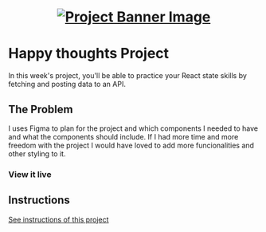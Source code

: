 <h1 align="center">
  <a href="">
    <img src="/src/assets/happy-thoughts.svg" alt="Project Banner Image">
  </a>
</h1>

# Happy thoughts Project

In this week's project, you'll be able to practice your React state skills by fetching and posting data to an API.

## The Problem

I uses Figma to plan for the project and which components I needed to have and what the components should include. If I had more time and more freedom with the project I would have loved to add more funcionalities and other styling to it.

### View it live

## Instructions

<a href="instructions.md">
   See instructions of this project
  </a>
